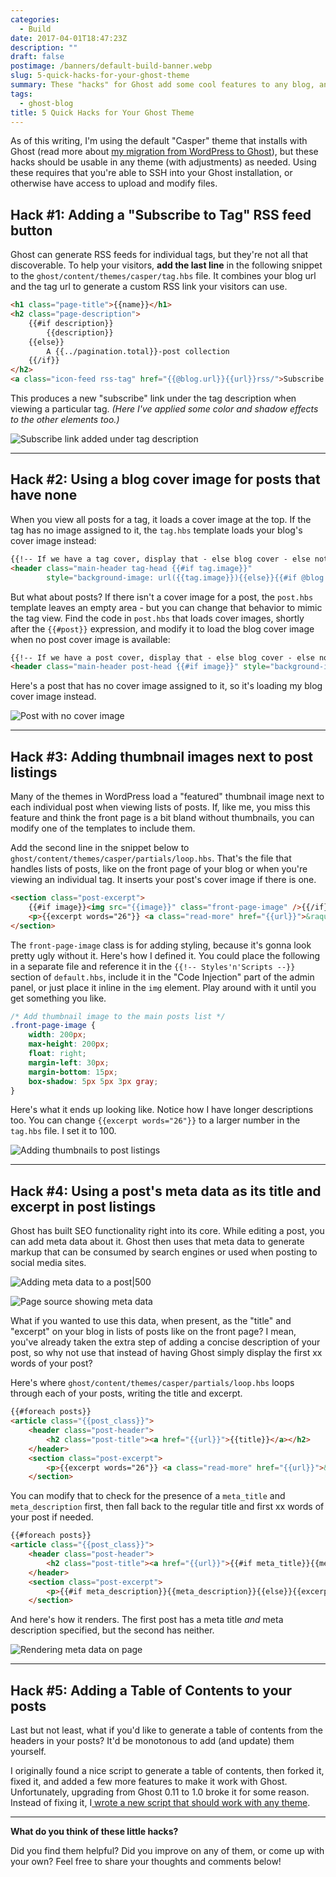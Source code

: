 ```yaml
---
categories:
  - Build
date: 2017-04-01T18:47:23Z
description: ""
draft: false
postimage: /banners/default-build-banner.webp
slug: 5-quick-hacks-for-your-ghost-theme
summary: These "hacks" for Ghost add some cool features to any blog, and should be usable with any theme.
tags:
  - ghost-blog
title: 5 Quick Hacks for Your Ghost Theme
---
```

As of this writing, I'm using the default "Casper" theme that installs with Ghost (read more about [my migration from WordPress to Ghost](https://grantwinney.com/migrating-a-blog-from-wordpress-to-ghost/)), but these hacks should be usable in any theme (with adjustments) as needed. Using these requires that you're able to SSH into your Ghost installation, or otherwise have access to upload and modify files.

## Hack #1: Adding a "Subscribe to Tag" RSS feed button

Ghost can generate RSS feeds for individual tags, but they're not all that discoverable. To help your visitors, **add the last line** in the following snippet to the `ghost/content/themes/casper/tag.hbs` file. It combines your blog url and the tag url to generate a custom RSS link your visitors can use.

```html
<h1 class="page-title">{{name}}</h1>
<h2 class="page-description">
    {{#if description}}
        {{description}}
    {{else}}
        A {{../pagination.total}}-post collection
    {{/if}}
</h2>
<a class="icon-feed rss-tag" href="{{@blog.url}}{{url}}rss/">Subscribe to this tag</a>
```

This produces a new "subscribe" link under the tag description when viewing a particular tag. _(Here I've applied some color and shadow effects to the other elements too.)_

![Subscribe link added under tag description](ghost-subscribe-to-tag.png)

---

## Hack #2: Using a blog cover image for posts that have none

When you view all posts for a tag, it loads a cover image at the top. If the tag has no image assigned to it, the `tag.hbs` template loads your blog's cover image instead:

```html
{{!-- If we have a tag cover, display that - else blog cover - else nothing --}}
<header class="main-header tag-head {{#if tag.image}}" 
        style="background-image: url({{tag.image}}){{else}}{{#if @blog.cover}}" style="background-image: url({{@blog.cover}}){{else}}no-cover{{/if}}{{/if}}">
```

But what about posts? If there isn't a cover image for a post, the `post.hbs` template leaves an empty area - but you can change that behavior to mimic the tag view. Find the code in `post.hbs` that loads cover images, shortly after the `{{#post}}` expression, and modify it to load the blog cover image when no post cover image is available:

```html
{{!-- If we have a post cover, display that - else blog cover - else nothing --}}
<header class="main-header post-head {{#if image}}" style="background-image: url({{image}}){{else}}{{#if @blog.cover}}" style="background-image: url({{@blog.cover}}){{else}}no-cover{{/if}}{{/if}}">
```

Here's a post that has no cover image assigned to it, so it's loading my blog cover image instead.

![Post with no cover image](content/posts/build/5-quick-hacks-for-your-ghost-theme/image-3.png)

---

## Hack #3: Adding thumbnail images next to post listings

Many of the themes in WordPress load a "featured" thumbnail image next to each individual post when viewing lists of posts. If, like me, you miss this feature and think the front page is a bit bland without thumbnails, you can modify one of the templates to include them.

Add the second line in the snippet below to `ghost/content/themes/casper/partials/loop.hbs`. That's the file that handles lists of posts, like on the front page of your blog or when you're viewing an individual tag. It inserts your post's cover image if there is one.

```html
<section class="post-excerpt">
    {{#if image}}<img src="{{image}}" class="front-page-image" />{{/if}}
    <p>{{excerpt words="26"}} <a class="read-more" href="{{url}}">&raquo;</a></p>
</section>
```

The `front-page-image` class is for adding styling, because it's gonna look pretty ugly without it. Here's how I defined it. You could place the following in a separate file and reference it in the `{{!-- Styles'n'Scripts --}}` section of `default.hbs`, include it in the "Code Injection" part of the admin panel, or just place it inline in the `img` element. Play around with it until you get something you like.

```css
/* Add thumbnail image to the main posts list */
.front-page-image {
    width: 200px;
    max-height: 200px;
    float: right;
    margin-left: 30px;
    margin-bottom: 15px;
    box-shadow: 5px 5px 3px gray;
}
```

Here's what it ends up looking like. Notice how I have longer descriptions too. You can change `{{excerpt words="26"}}` to a larger number in the `tag.hbs` file. I set it to 100.

![Adding thumbnails to post listings](ghost-thumbnails-in-post-list.png)

---

## Hack #4: Using a post's meta data as its title and excerpt in post listings

Ghost has built SEO functionality right into its core. While editing a post, you can add meta data about it. Ghost then uses that meta data to generate markup that can be consumed by search engines or used when posting to social media sites.

![Adding meta data to a post|500](ghost-meta-data-in-post-list-1.png)

![Page source showing meta data](ghost-meta-data-in-post-list-3.png)

What if you wanted to use this data, when present, as the "title" and "excerpt" on your blog in lists of posts like on the front page? I mean, you've already taken the extra step of adding a concise description of your post, so why not use that instead of having Ghost simply display the first xx words of your post?

Here's where `ghost/content/themes/casper/partials/loop.hbs` loops through each of your posts, writing the title and excerpt.

```html
{{#foreach posts}}
<article class="{{post_class}}">
    <header class="post-header">
        <h2 class="post-title"><a href="{{url}}">{{title}}</a></h2>
    </header>
    <section class="post-excerpt">
        <p>{{excerpt words="26"}} <a class="read-more" href="{{url}}">&raquo;</a></p>
    </section>
```

You can modify that to check for the presence of a `meta_title` and `meta_description` first, then fall back to the regular title and first xx words of your post if needed.

```html
{{#foreach posts}}
<article class="{{post_class}}">
    <header class="post-header">
        <h2 class="post-title"><a href="{{url}}">{{#if meta_title}}{{meta_title}}{{else}}{{title}}{{/if}}</a></h2>
    </header>
    <section class="post-excerpt">
        <p>{{#if meta_description}}{{meta_description}}{{else}}{{excerpt words="26"}}{{/if}} <a class="read-more" href="{{url}}">&raquo;</a></p>
    </section>
```

And here's how it renders. The first post has a meta title _and_ meta description specified, but the second has neither.

![Rendering meta data on page](content/posts/5-quick-hacks-for-your-ghost-theme/image-4.png)

---

## Hack #5: Adding a Table of Contents to your posts

Last but not least, what if you'd like to generate a table of contents from the headers in your posts? It'd be monotonous to add (and update) them yourself.

I originally found a nice script to generate a table of contents, then forked it, fixed it, and added a few more features to make it work with Ghost. Unfortunately, upgrading from Ghost 0.11 to 1.0 broke it for some reason. Instead of fixing it, I[ wrote a new script that should work with any theme](https://grantwinney.com/creating-a-table-of-contents-for-your-blog).

---

**What do you think of these little hacks?**

Did you find them helpful? Did you improve on any of them, or come up with your own? Feel free to share your thoughts and comments below!
